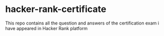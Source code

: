 # hacker-rank-certificate
This repo contains all the question and answers of the certification exam i have appeared in Hacker Rank platform
